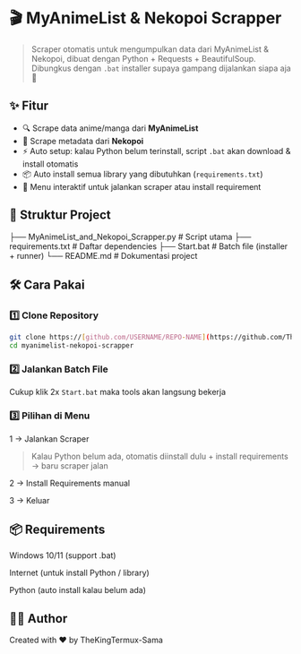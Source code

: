 # 🎬 MyAnimeList & Nekopoi Scrapper  
> Scraper otomatis untuk mengumpulkan data dari MyAnimeList & Nekopoi, dibuat dengan Python + Requests + BeautifulSoup.  
> Dibungkus dengan `.bat` installer supaya gampang dijalankan siapa aja 🚀

## ✨ Fitur
- 🔍 Scrape data anime/manga dari **MyAnimeList**  
- 🔞 Scrape metadata dari **Nekopoi**  
- ⚡ Auto setup: kalau Python belum terinstall, script `.bat` akan download & install otomatis  
- 📦 Auto install semua library yang dibutuhkan (`requirements.txt`)  
- 🔁 Menu interaktif untuk jalankan scraper atau install requirement  

## 📂 Struktur Project
├── MyAnimeList_and_Nekopoi_Scrapper.py # Script utama
├── requirements.txt # Daftar dependencies
├── Start.bat # Batch file (installer + runner)
└── README.md # Dokumentasi project

## 🛠️ Cara Pakai
### 1️⃣ Clone Repository
```bash
git clone https://[github.com/USERNAME/REPO-NAME](https://github.com/TheKingTermux/myanimelist-nekopoi-scrapper.git
cd myanimelist-nekopoi-scrapper
```

### 2️⃣ Jalankan Batch File
Cukup klik 2x `Start.bat` maka tools akan langsung bekerja

### 3️⃣ Pilihan di Menu

1 → Jalankan Scraper

> Kalau Python belum ada, otomatis diinstall dulu + install requirements → baru scraper jalan

2 → Install Requirements manual

3 → Keluar

## 📦 Requirements

Windows 10/11 (support .bat)

Internet (untuk install Python / library)

Python (auto install kalau belum ada)

## 👨‍💻 Author

Created with ❤️ by TheKingTermux-Sama
